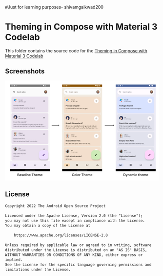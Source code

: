 #Just for learning purposes- shivamgaikwad200

# Theming in Compose with Material 3 Codelab

This folder contains the source code for
the [Theming in Compose with Material 3 Codelab](https://developer.android.com/codelabs/jetpack-compose-theming)

## Screenshots

![Theming states](screenshots/theming.png "Theming states")

## License

```
Copyright 2022 The Android Open Source Project

Licensed under the Apache License, Version 2.0 (the "License");
you may not use this file except in compliance with the License.
You may obtain a copy of the License at

    https://www.apache.org/licenses/LICENSE-2.0

Unless required by applicable law or agreed to in writing, software
distributed under the License is distributed on an "AS IS" BASIS,
WITHOUT WARRANTIES OR CONDITIONS OF ANY KIND, either express or implied.
See the License for the specific language governing permissions and
limitations under the License.
```
